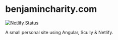 # benjamincharity.com

[![Netlify Status](https://api.netlify.com/api/v1/badges/a88a54df-f316-4efa-ae23-39718b393835/deploy-status)](https://app.netlify.com/sites/bc-web-static/deploys)

A small personal site using Angular, Scully & Netlify.

